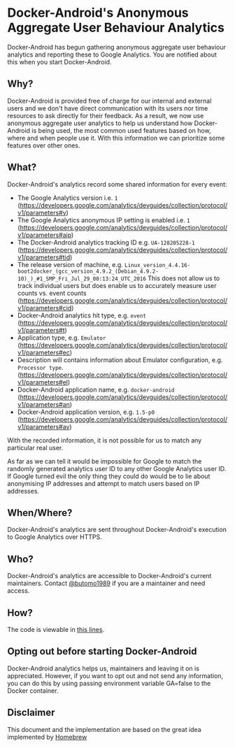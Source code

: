 # Docker-Android's Anonymous Aggregate User Behaviour Analytics
Docker-Android has begun gathering anonymous aggregate user behaviour analytics and reporting these to Google Analytics. You are notified about this when you start Docker-Android.

## Why?
Docker-Android is provided free of charge for our internal and external users and we don't have direct communication with its users nor time resources to ask directly for their feedback. As a result, we now use anonymous aggregate user analytics to help us understand how Docker-Android is being used, the most common used features based on how, where and when people use it. With this information we can prioritize some features over other ones.

## What?
Docker-Android's analytics record some shared information for every event:

- The Google Analytics version i.e. `1` (https://developers.google.com/analytics/devguides/collection/protocol/v1/parameters#v)
- The Google Analytics anonymous IP setting is enabled i.e. `1` (https://developers.google.com/analytics/devguides/collection/protocol/v1/parameters#aip)
- The Docker-Android analytics tracking ID e.g. `UA-128205228-1` (https://developers.google.com/analytics/devguides/collection/protocol/v1/parameters#tid)
- The release version of machine, e.g. `Linux_version_4.4.16-boot2docker_(gcc_version_4.9.2_(Debian_4.9.2-10)_)_#1_SMP_Fri_Jul_29_00:13:24_UTC_2016` This does not allow us to track individual users but does enable us to accurately measure user counts vs. event counts (https://developers.google.com/analytics/devguides/collection/protocol/v1/parameters#cid)
- Docker-Android analytics hit type, e.g. `event` (https://developers.google.com/analytics/devguides/collection/protocol/v1/parameters#t)
- Application type, e.g. `Emulator` (https://developers.google.com/analytics/devguides/collection/protocol/v1/parameters#ec)
- Description will contains information about Emulator configuration, e.g. `Processor type`. (https://developers.google.com/analytics/devguides/collection/protocol/v1/parameters#el)
- Docker-Android application name, e.g. `docker-android` (https://developers.google.com/analytics/devguides/collection/protocol/v1/parameters#an)
- Docker-Android application version, e.g. `1.5-p0` (https://developers.google.com/analytics/devguides/collection/protocol/v1/parameters#av)

With the recorded information, it is not possible for us to match any particular real user.

As far as we can tell it would be impossible for Google to match the randomly generated analytics user ID to any other Google Analytics user ID. If Google turned evil the only thing they could do would be to lie about anonymising IP addresses and attempt to match users based on IP addresses.

## When/Where?
Docker-Android's analytics are sent throughout Docker-Android's execution to Google Analytics over HTTPS.

## Who?
Docker-Android's analytics are accessible to Docker-Android's current maintainers. Contact [@butomo1989](https://github.com/butomo1989) if you are a maintainer and need access.

## How?
The code is viewable in [this lines](./src/appium.sh#L203-L225).

## Opting out before starting Docker-Android
Docker-Android analytics helps us, maintainers and leaving it on is appreciated. However, if you want to opt out and not send any information, you can do this by using passing environment variable GA=false to the Docker container.

## Disclaimer
This document and the implementation are based on the great idea implemented by [Homebrew](https://github.com/Homebrew/brew/blob/master/docs/Analytics.md)
